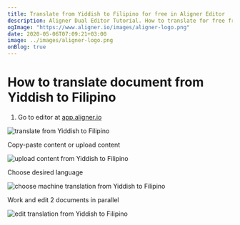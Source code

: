 ```yaml
---
title: Translate from Yiddish to Filipino for free in Aligner Editor
description: Aligner Dual Editor Tutorial. How to translate for free from Yiddish to Filipino. Aligner is multilingual document management platform. 
ogImage: "https://www.aligner.io/images/aligner-logo.png"
date: 2020-05-06T07:09:21+03:00
image: ../images/aligner-logo.png
onBlog: true
---
```


# How to translate document from Yiddish to Filipino

1. Go to editor at [app.aligner.io](https://app.aligner.io "Aligner App web page")

![translate from Yiddish to Filipino](../aligner-blank-editor.png "translate from Yiddish to Filipino")

Copy-paste content or upload content

![upload content from Yiddish to Filipino](../aligner-uploaded-document.png "upload content from Yiddish to Filipino")

Choose desired language

![choose machine translation from Yiddish to Filipino](../aligner-language-dropdown.png "choose machine translation from Yiddish to Filipino")

Work and edit 2 documents in parallel

![edit translation from Yiddish to Filipino](../aligner-double-sitded-editor.png "edit translation from Yiddish to Filipino")

